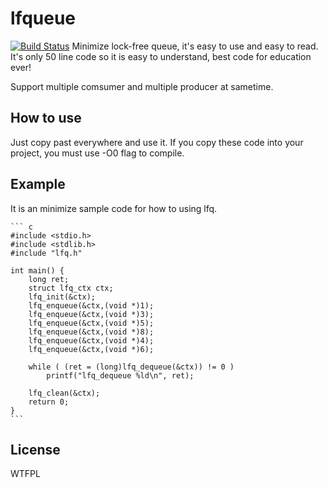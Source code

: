 # lfqueue
[![Build Status](https://travis-ci.org/darkautism/lfqueue.svg?branch=master)](https://travis-ci.org/darkautism/lfqueue)
Minimize lock-free queue, it's easy to use and easy to read. It's only 50 line code so it is easy to understand, best code for education ever!

Support multiple comsumer and multiple producer at sametime.

## How to use

Just copy past everywhere and use it. If you copy these code into your project, you must use -O0 flag to compile.

## Example

It is an minimize sample code for how to using lfq.

	``` c
	#include <stdio.h>
	#include <stdlib.h>
	#include "lfq.h"

	int main() {
		long ret;
		struct lfq_ctx ctx;
		lfq_init(&ctx);
		lfq_enqueue(&ctx,(void *)1);
		lfq_enqueue(&ctx,(void *)3);
		lfq_enqueue(&ctx,(void *)5);
		lfq_enqueue(&ctx,(void *)8);
		lfq_enqueue(&ctx,(void *)4);
		lfq_enqueue(&ctx,(void *)6);
		
		while ( (ret = (long)lfq_dequeue(&ctx)) != 0 )
			printf("lfq_dequeue %ld\n", ret);
		
		lfq_clean(&ctx);
		return 0;
	}
	```
	
## License

WTFPL
